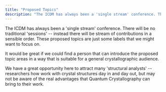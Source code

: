 ```yaml
---
title: "Proposed Topics"
description: "The ICDM has always been a 'single stream' conference. There will be no traditional 'sessions' -- instead there will be stream of contributions in a sensible order. These proposed topics are just some labels that we might want to focus on."
---
```


The ICDM has always been a 'single stream' conference. There will be no traditional 'sessions' -- instead there will be stream of contributions in a sensible order. These proposed topics are just some labels that we might want to focus on.

It would be great if we could find a person that can introduce the proposed topic areas in a way that is suitable for a general crystallographic audience.

We have a great opportunity here to attract many 'structural analysts' -- researchers how work with crystal structures day in and day out, but may not be aware of the real advantages that Quantum Crystallography can bring to their work.
